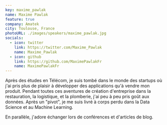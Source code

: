 ```yaml
---
key: maxime_pawlak
name: Maxime Pawlak
feature: true
company: Amatek
city: Toulouse, France
photoURL: ./images/speakers/maxime_pawlak.jpg
socials:
  - icon: twitter
    link: https://twitter.com/Maxime_Pawlak
    name: Maxime_Pawlak
  - icon: github
    link: https://github.com/MaximePawlakFr
    name: MaximePawlakFr
---
```


Après des études en Télécom, je suis tombé dans le monde des startups où j'ai pris plus de plaisir à développer des applications qu'à vendre mon produit. 
Pendant toutes ces aventures de création d'entreprise dans la restauration, la logistique, et la plomberie, j'ai peu à peu pris goût aux données.
Après un "pivot", je me suis livré à corps perdu dans la Data Science et au Machine Learning.

En parallèle, j'adore échanger lors de conférences et d'articles de blog.
